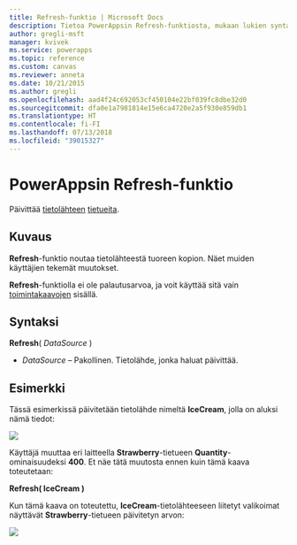 ```yaml
---
title: Refresh-funktio | Microsoft Docs
description: Tietoa PowerAppsin Refresh-funktiosta, mukaan lukien syntaksi ja esimerkkejä
author: gregli-msft
manager: kvivek
ms.service: powerapps
ms.topic: reference
ms.custom: canvas
ms.reviewer: anneta
ms.date: 10/21/2015
ms.author: gregli
ms.openlocfilehash: aad4f24c692053cf450104e22bf039fc8dbe32d0
ms.sourcegitcommit: dfa0e1a7981814e15e6ca4720e2a5f930e859db1
ms.translationtype: HT
ms.contentlocale: fi-FI
ms.lasthandoff: 07/13/2018
ms.locfileid: "39015327"
---
```

# <a name="refresh-function-in-powerapps"></a>PowerAppsin Refresh-funktio
Päivittää [tietolähteen](../working-with-data-sources.md) [tietueita](../working-with-tables.md#records).

## <a name="description"></a>Kuvaus
**Refresh**-funktio noutaa tietolähteestä tuoreen kopion.  Näet muiden käyttäjien tekemät muutokset.

**Refresh**-funktiolla ei ole palautusarvoa, ja voit käyttää sitä vain [toimintakaavojen](../working-with-formulas-in-depth.md) sisällä.

## <a name="syntax"></a>Syntaksi
**Refresh**( *DataSource* )

* *DataSource* – Pakollinen. Tietolähde, jonka haluat päivittää.

## <a name="example"></a>Esimerkki
Tässä esimerkissä päivitetään tietolähde nimeltä **IceCream**, jolla on aluksi nämä tiedot:

![](media/function-refresh/icecream.png)

Käyttäjä muuttaa eri laitteella **Strawberry**-tietueen **Quantity**-ominaisuudeksi **400**.  Et näe tätä muutosta ennen kuin tämä kaava toteutetaan:

**Refresh( IceCream )**

Kun tämä kaava on toteutettu, **IceCream**-tietolähteeseen liitetyt valikoimat näyttävät **Strawberry**-tietueen päivitetyn arvon:

![](media/function-refresh/icecream-after.png)

